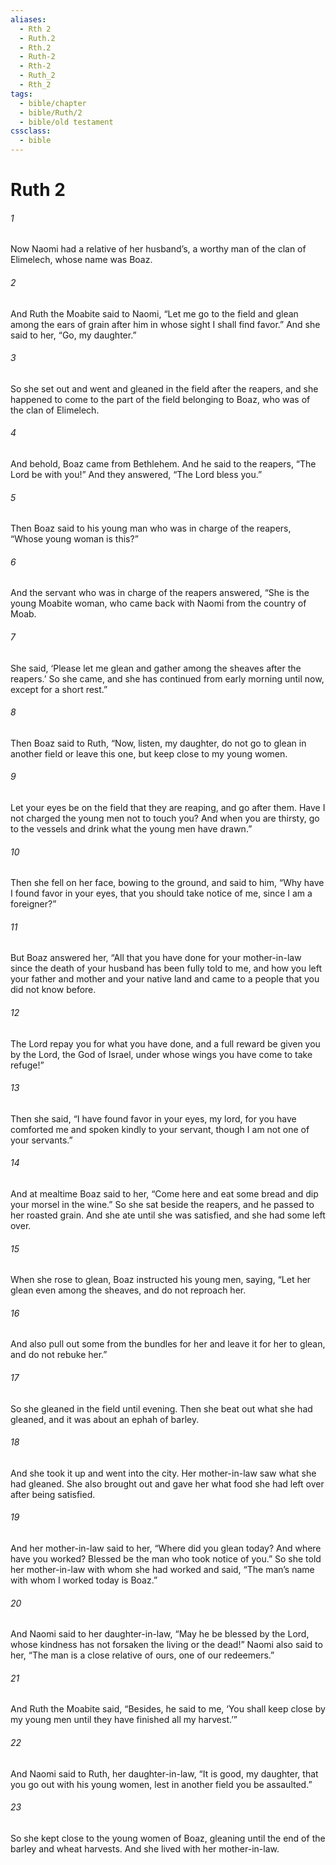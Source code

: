 ```yaml
---
aliases:
  - Rth 2
  - Ruth.2
  - Rth.2
  - Ruth-2
  - Rth-2
  - Ruth_2
  - Rth_2
tags:
  - bible/chapter
  - bible/Ruth/2
  - bible/old testament
cssclass:
  - bible
---
```


# Ruth 2

###### 1
Now Naomi had a relative of her husband’s, a worthy man of the clan of Elimelech, whose name was Boaz.
###### 2
And Ruth the Moabite said to Naomi, “Let me go to the field and glean among the ears of grain after him in whose sight I shall find favor.” And she said to her, “Go, my daughter.”
###### 3
So she set out and went and gleaned in the field after the reapers, and she happened to come to the part of the field belonging to Boaz, who was of the clan of Elimelech.
###### 4
And behold, Boaz came from Bethlehem. And he said to the reapers, “The Lord be with you!” And they answered, “The Lord bless you.”
###### 5
Then Boaz said to his young man who was in charge of the reapers, “Whose young woman is this?”
###### 6
And the servant who was in charge of the reapers answered, “She is the young Moabite woman, who came back with Naomi from the country of Moab.
###### 7
She said, ‘Please let me glean and gather among the sheaves after the reapers.’ So she came, and she has continued from early morning until now, except for a short rest.”
###### 8
Then Boaz said to Ruth, “Now, listen, my daughter, do not go to glean in another field or leave this one, but keep close to my young women.
###### 9
Let your eyes be on the field that they are reaping, and go after them. Have I not charged the young men not to touch you? And when you are thirsty, go to the vessels and drink what the young men have drawn.”
###### 10
Then she fell on her face, bowing to the ground, and said to him, “Why have I found favor in your eyes, that you should take notice of me, since I am a foreigner?”
###### 11
But Boaz answered her, “All that you have done for your mother-in-law since the death of your husband has been fully told to me, and how you left your father and mother and your native land and came to a people that you did not know before.
###### 12
The Lord repay you for what you have done, and a full reward be given you by the Lord, the God of Israel, under whose wings you have come to take refuge!”
###### 13
Then she said, “I have found favor in your eyes, my lord, for you have comforted me and spoken kindly to your servant, though I am not one of your servants.”
###### 14
And at mealtime Boaz said to her, “Come here and eat some bread and dip your morsel in the wine.” So she sat beside the reapers, and he passed to her roasted grain. And she ate until she was satisfied, and she had some left over.
###### 15
When she rose to glean, Boaz instructed his young men, saying, “Let her glean even among the sheaves, and do not reproach her.
###### 16
And also pull out some from the bundles for her and leave it for her to glean, and do not rebuke her.”
###### 17
So she gleaned in the field until evening. Then she beat out what she had gleaned, and it was about an ephah of barley.
###### 18
And she took it up and went into the city. Her mother-in-law saw what she had gleaned. She also brought out and gave her what food she had left over after being satisfied.
###### 19
And her mother-in-law said to her, “Where did you glean today? And where have you worked? Blessed be the man who took notice of you.” So she told her mother-in-law with whom she had worked and said, “The man’s name with whom I worked today is Boaz.”
###### 20
And Naomi said to her daughter-in-law, “May he be blessed by the Lord, whose kindness has not forsaken the living or the dead!” Naomi also said to her, “The man is a close relative of ours, one of our redeemers.”
###### 21
And Ruth the Moabite said, “Besides, he said to me, ‘You shall keep close by my young men until they have finished all my harvest.’”
###### 22
And Naomi said to Ruth, her daughter-in-law, “It is good, my daughter, that you go out with his young women, lest in another field you be assaulted.”
###### 23
So she kept close to the young women of Boaz, gleaning until the end of the barley and wheat harvests. And she lived with her mother-in-law.


